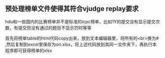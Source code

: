 ## 预处理榜单文件使得其符合vjudge replay要求

hdu和一些国内的比赛榜单并不是标准的icpc榜单，比如1Y的提交没有显示提交次数，有提交但没有通过的题目不显示罚时等等

首先将榜单table的html代码copy出来，放到文本编辑器里，将所有的\<br\>换为\# ,然后复制到excel里保存为ori.xlsx，将上述代码放到其同一文件夹下，再执行本程序即可获得榜单的xlsx
